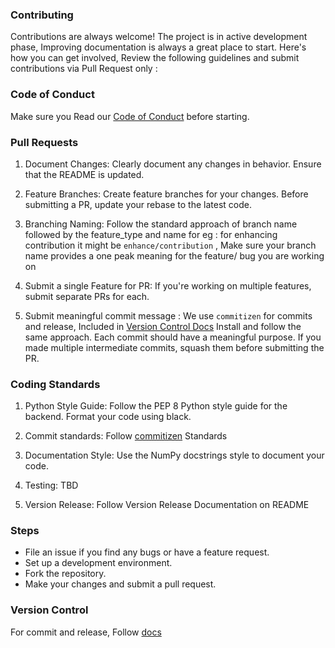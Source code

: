### Contributing
Contributions are always welcome! The project is in active development phase, Improving documentation is always a great place to start. Here's how you can get involved, Review the following guidelines and submit contributions via Pull Request only :

### Code of Conduct
Make sure you Read our [Code of Conduct](./CODE_OF_CONDUCT.md) before starting.

### Pull Requests
1. Document Changes: Clearly document any changes in behavior. Ensure that the README is updated.

2. Feature Branches: Create feature branches for your changes. Before submitting a PR, update your rebase to the latest code.

3. Branching Naming: Follow the standard approach of branch name followed by the feature_type and name for eg : for enhancing contribution it might be ```enhance/contribution``` , Make sure your branch name provides a one peak meaning for the feature/ bug you are working on  

3. Submit a single Feature for PR: If you're working on multiple features, submit separate PRs for each.

4. Submit meaningful commit message : We use ```commitizen``` for commits and release, Included in [Version Control Docs](./docs/Version_control.md) Install and follow the same approach. Each commit should have a meaningful purpose. If you made multiple intermediate commits, squash them before submitting the PR.

### Coding Standards
1. Python Style Guide: Follow the PEP 8 Python style guide for the backend. Format your code using black.
   
2. Commit standards: Follow [commitizen](https://github.com/commitizen-tools/commitizen) Standards
   
3. Documentation Style: Use the NumPy docstrings style to document your code.
   
4. Testing: TBD
   
5. Version Release: Follow Version Release Documentation on README

### Steps 
  - File an issue if you find any bugs or have a feature request.
  - Set up a development environment.
  - Fork the repository.
  - Make your changes and submit a pull request.


### Version Control
For commit and release, Follow [docs](./docs/Version_control.md) 

